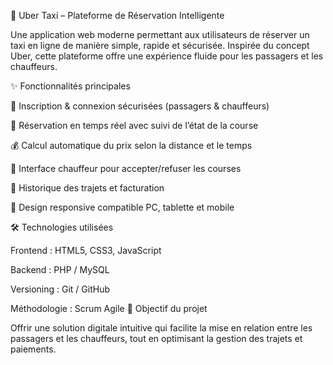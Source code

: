 🚖 Uber Taxi – Plateforme de Réservation Intelligente

Une application web moderne permettant aux utilisateurs de réserver un taxi en ligne de manière simple, rapide et sécurisée. Inspirée du concept Uber, cette plateforme offre une expérience fluide pour les passagers et les chauffeurs.

✨ Fonctionnalités principales

🔑 Inscription & connexion sécurisées (passagers & chauffeurs)

📍 Réservation en temps réel avec suivi de l’état de la course

💰 Calcul automatique du prix selon la distance et le temps

🚗 Interface chauffeur pour accepter/refuser les courses

📜 Historique des trajets et facturation

📱 Design responsive compatible PC, tablette et mobile

🛠 Technologies utilisées

Frontend : HTML5, CSS3, JavaScript

Backend : PHP / MySQL

Versioning : Git / GitHub

Méthodologie : Scrum Agile
📌 Objectif du projet

Offrir une solution digitale intuitive qui facilite la mise en relation entre les passagers et les chauffeurs, tout en optimisant la gestion des trajets et paiements.
